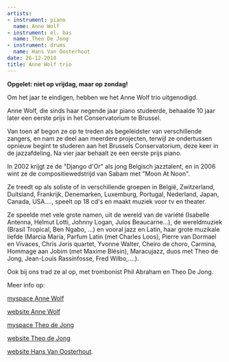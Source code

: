 ```yaml
---
artists:
- instrument: piano
  name: Anne Wolf
- instrument: el. bas
  name: Theo De Jong
- instrument: drums
  name: Hans Van Oosterhout
date: 26-12-2010
title: Anne Wolf trio
---
```

**Opgelet: niet op vrijdag, maar op zondag!** 

Om het jaar te eindigen, hebben we het Anne Wolf trio uitgenodigd. 

Anne Wolf, die sinds haar negende jaar piano studeerde, behaalde 10 jaar later 
een eerste prijs in het Conservatorium te Brussel. 

Van toen af begon ze op te treden als begeleidster van verschillende zangers, en 
nam ze deel aan meerdere projecten, terwijl ze ondertussen opnieuw begint te studeren 
aan het Brussels Conservatorium, deze keer in de jazzafdeling. Na vier jaar 
behaalt ze een eerste prijs piano. 

In 2002 krijgt ze de "Django d'Or" als jong Belgisch jazztalent, en in 2006 
wint ze de compositiewedstrijd van Sabam met "Moon At Noon". 

Ze treedt op als soliste of in verschillende groepen in België, Zwitzerland, 
Duitsland, Frankrijk, Denemarken, Luxemburg, Portugal, Nederland, Japan, Canada, 
USA...., speelt op 18 cd's en maakt muziek voor tv en theater. 

Ze speelde met vele grote namen, uit de wereld van de variété (Isabelle Antenna, 
Helmut Lotti, Johnny Logan, Julos Beaucarne...), de wereldmuziek (Brasil Tropical, 
Ben Ngabo, ...) en vooral jazz en Latin, haar grote muzikale liefde (Marcia Maria, 
Parfum Latin (met Charles Loos), Pierre van Dormael en Vivaces, Chris Joris quartet, 
Yvonne Walter, Cheiro de choro, Carmina, Hommage aan Jobim (met Maxime Blésin), 
Maracujazz, duos met Theo de Jong, Jean-Louis Rassinfosse, Fred Wilbo,....). 

Ook bij ons trad ze al op, met trombonist Phil Abraham en Theo De Jong.

Meer info op: 

[myspace Anne Wolf](http://www.myspace.com/annewolf) 

[website Anne Wolf](http://www.anne-wolf.com) 

[myspace Theo de Jong](http://www.myspace.com/theodejong) 

[website Theo de Jong](http://www.theodejong.info) 

[website Hans Van Oosterhout](http://www.hansvanoosterhout.nl/).